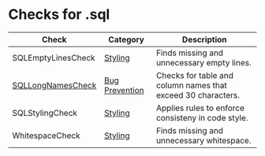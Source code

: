 # Checks for .sql

Check | Category | Description
----- | -------- | -----------
SQLEmptyLinesCheck | [Styling](styling_checks.markdown#styling-checks) | Finds missing and unnecessary empty lines. |
[SQLLongNamesCheck](check/sql_long_names_check.markdown#sqllongnamescheck) | [Bug Prevention](bug_prevention_checks.markdown#bug-prevention-checks) | Checks for table and column names that exceed 30 characters. |
SQLStylingCheck | [Styling](styling_checks.markdown#styling-checks) | Applies rules to enforce consisteny in code style. |
WhitespaceCheck | [Styling](styling_checks.markdown#styling-checks) | Finds missing and unnecessary whitespace. |
